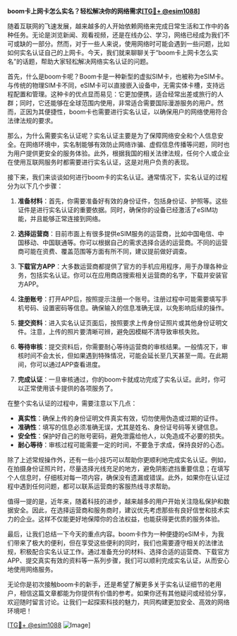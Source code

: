 **boom卡上网卡怎么实名？轻松解决你的网络需求[[TG💪+ @esim1088](https://t.me/s/esim1088)]**

随着互联网的飞速发展，越来越多的人开始依赖网络来完成日常生活和工作中的各种任务。无论是浏览新闻、观看视频，还是在线办公、学习，网络已经成为我们不可或缺的一部分。然而，对于一些人来说，使用网络时可能会遇到一些问题，比如如何实名认证自己的上网卡。今天，我们就来聊聊关于“boom卡上网卡怎么实名”的话题，帮助大家轻松解决网络实名认证的问题。

首先，什么是boom卡呢？Boom卡是一种新型的虚拟SIM卡，也被称为eSIM卡。与传统的物理SIM卡不同，eSIM卡可以直接嵌入设备中，无需实体卡槽，支持远程配置和管理。这种卡的优点显而易见：它更加便携，适合经常出差或旅行的人群；同时，它还能够在全球范围内使用，非常适合需要国际漫游服务的用户。然而，正因为其便捷性，boom卡也需要进行实名认证，以确保用户的网络使用符合法律法规的要求。

那么，为什么需要实名认证呢？实名认证主要是为了保障网络安全和个人信息安全。在网络环境中，实名制能够有效防止网络诈骗、虚假信息传播等问题，同时也为用户提供更安全的服务体验。此外，根据我国的相关法律法规，任何个人或企业在使用互联网服务时都需要进行实名认证，这是对用户负责的表现。

接下来，我们来谈谈如何进行boom卡的实名认证。通常情况下，实名认证的过程分为以下几个步骤：

1. **准备材料**：首先，你需要准备好有效的身份证件，包括身份证、护照等。这些证件是进行实名认证的重要依据。同时，确保你的设备已经激活了eSIM功能，并且能够正常连接到网络。

2. **选择运营商**：目前市面上有很多提供eSIM服务的运营商，比如中国电信、中国移动、中国联通等。你可以根据自己的需求选择合适的运营商。不同的运营商可能在资费、覆盖范围等方面有所不同，建议提前做好调查。

3. **下载官方APP**：大多数运营商都提供了官方的手机应用程序，用于办理各种业务，包括实名认证。你可以在应用商店搜索相关运营商的名字，下载并安装官方APP。

4. **注册账号**：打开APP后，按照提示注册一个账号。注册过程中可能需要填写手机号码、设置密码等信息。确保输入的信息准确无误，以免影响后续的操作。

5. **提交资料**：进入实名认证页面后，按照要求上传身份证照片或其他身份证明文件。注意，上传的照片要清晰可辨，避免因模糊不清导致审核失败。

6. **等待审核**：提交资料后，你需要耐心等待运营商的审核结果。一般情况下，审核时间不会太长，但如果遇到特殊情况，可能会延长至几天甚至一周。在此期间，你可以通过APP查看进度。

7. **完成认证**：一旦审核通过，你的boom卡就成功完成了实名认证。此时，你可以正常使用该卡提供的各项服务了。

在整个实名认证的过程中，需要注意以下几点：

- **真实性**：确保上传的身份证明文件真实有效，切勿使用伪造或过期的证件。
- **准确性**：填写的信息必须准确无误，尤其是姓名、身份证号码等关键信息。
- **安全性**：保护好自己的账号密码，避免泄露给他人，以免造成不必要的损失。
- **耐心等待**：审核过程可能需要一定的时间，不要急于求成，保持良好的心态。

除了上述常规操作外，还有一些小技巧可以帮助你更顺利地完成实名认证。例如，在拍摄身份证照片时，尽量选择光线充足的地方，避免阴影遮挡重要信息；在填写个人信息时，仔细核对每一项内容，确保没有遗漏或错误。此外，如果你在认证过程中遇到任何问题，都可以联系运营商的客服热线寻求帮助。

值得一提的是，近年来，随着科技的进步，越来越多的用户开始关注隐私保护和数据安全。因此，在选择运营商和服务商时，建议优先考虑那些有良好信誉和技术实力的企业。这样不仅能更好地保障你的合法权益，也能获得更优质的服务体验。

最后，让我们总结一下今天的重点内容。boom卡作为一种便捷的eSIM卡，为我们带来了极大的便利，但在享受这些便利的同时，我们也需要遵守相关的法律法规，积极配合实名认证工作。通过准备充分的材料、选择合适的运营商、下载官方APP、提交真实有效的资料等一系列步骤，我们可以顺利完成实名认证，从而安心地使用网络服务。

无论你是初次接触boom卡的新手，还是希望了解更多关于实名认证细节的老用户，相信这篇文章都能为你提供有价值的参考。如果你还有其他疑问或经验分享，欢迎随时留言讨论。让我们一起探索科技的魅力，共同构建更加安全、高效的网络环境吧！

[[TG💪+ @esim1088](https://t.me/s/esim1088) ![Image](https://i.postimg.cc/4NQfJmqS/Snipaste-2025-05-13-00-14-12.png)]